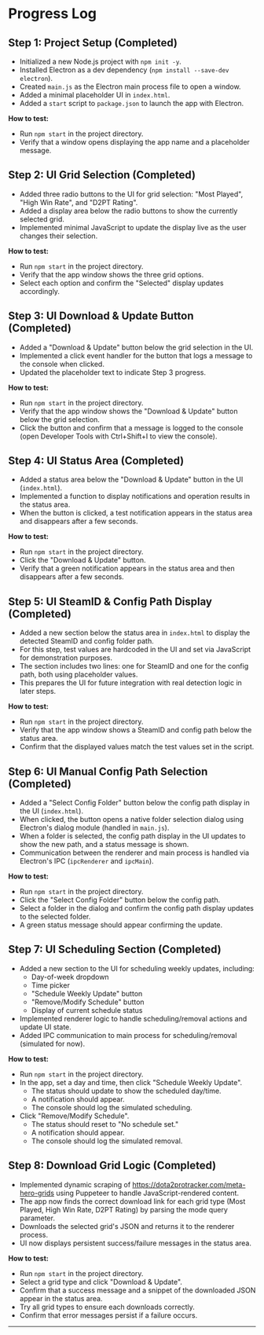 # Progress Log

## Step 1: Project Setup (Completed)
- Initialized a new Node.js project with `npm init -y`.
- Installed Electron as a dev dependency (`npm install --save-dev electron`).
- Created `main.js` as the Electron main process file to open a window.
- Added a minimal placeholder UI in `index.html`.
- Added a `start` script to `package.json` to launch the app with Electron.

**How to test:**
- Run `npm start` in the project directory.
- Verify that a window opens displaying the app name and a placeholder message.

## Step 2: UI Grid Selection (Completed)
- Added three radio buttons to the UI for grid selection: "Most Played", "High Win Rate", and "D2PT Rating".
- Added a display area below the radio buttons to show the currently selected grid.
- Implemented minimal JavaScript to update the display live as the user changes their selection.

**How to test:**
- Run `npm start` in the project directory.
- Verify that the app window shows the three grid options.
- Select each option and confirm the "Selected" display updates accordingly.

## Step 3: UI Download & Update Button (Completed)
- Added a "Download & Update" button below the grid selection in the UI.
- Implemented a click event handler for the button that logs a message to the console when clicked.
- Updated the placeholder text to indicate Step 3 progress.

**How to test:**
- Run `npm start` in the project directory.
- Verify that the app window shows the "Download & Update" button below the grid selection.
- Click the button and confirm that a message is logged to the console (open Developer Tools with Ctrl+Shift+I to view the console).

## Step 4: UI Status Area (Completed)
- Added a status area below the "Download & Update" button in the UI (`index.html`).
- Implemented a function to display notifications and operation results in the status area.
- When the button is clicked, a test notification appears in the status area and disappears after a few seconds.

**How to test:**
- Run `npm start` in the project directory.
- Click the "Download & Update" button.
- Verify that a green notification appears in the status area and then disappears after a few seconds.

## Step 5: UI SteamID & Config Path Display (Completed)
- Added a new section below the status area in `index.html` to display the detected SteamID and config folder path.
- For this step, test values are hardcoded in the UI and set via JavaScript for demonstration purposes.
- The section includes two lines: one for SteamID and one for the config path, both using placeholder values.
- This prepares the UI for future integration with real detection logic in later steps.

**How to test:**
- Run `npm start` in the project directory.
- Verify that the app window shows a SteamID and config path below the status area.
- Confirm that the displayed values match the test values set in the script.

## Step 6: UI Manual Config Path Selection (Completed)
- Added a "Select Config Folder" button below the config path display in the UI (`index.html`).
- When clicked, the button opens a native folder selection dialog using Electron's dialog module (handled in `main.js`).
- When a folder is selected, the config path display in the UI updates to show the new path, and a status message is shown.
- Communication between the renderer and main process is handled via Electron's IPC (`ipcRenderer` and `ipcMain`).

**How to test:**
- Run `npm start` in the project directory.
- Click the "Select Config Folder" button below the config path.
- Select a folder in the dialog and confirm the config path display updates to the selected folder.
- A green status message should appear confirming the update.

## Step 7: UI Scheduling Section (Completed)
- Added a new section to the UI for scheduling weekly updates, including:
  - Day-of-week dropdown
  - Time picker
  - "Schedule Weekly Update" button
  - "Remove/Modify Schedule" button
  - Display of current schedule status
- Implemented renderer logic to handle scheduling/removal actions and update UI state.
- Added IPC communication to main process for scheduling/removal (simulated for now).

**How to test:**
- Run `npm start` in the project directory.
- In the app, set a day and time, then click "Schedule Weekly Update".
  - The status should update to show the scheduled day/time.
  - A notification should appear.
  - The console should log the simulated scheduling.
- Click "Remove/Modify Schedule".
  - The status should reset to "No schedule set."
  - A notification should appear.
  - The console should log the simulated removal.

## Step 8: Download Grid Logic (Completed)
- Implemented dynamic scraping of https://dota2protracker.com/meta-hero-grids using Puppeteer to handle JavaScript-rendered content.
- The app now finds the correct download link for each grid type (Most Played, High Win Rate, D2PT Rating) by parsing the mode query parameter.
- Downloads the selected grid's JSON and returns it to the renderer process.
- UI now displays persistent success/failure messages in the status area.

**How to test:**
- Run `npm start` in the project directory.
- Select a grid type and click "Download & Update".
- Confirm that a success message and a snippet of the downloaded JSON appear in the status area.
- Try all grid types to ensure each downloads correctly.
- Confirm that error messages persist if a failure occurs.

---
